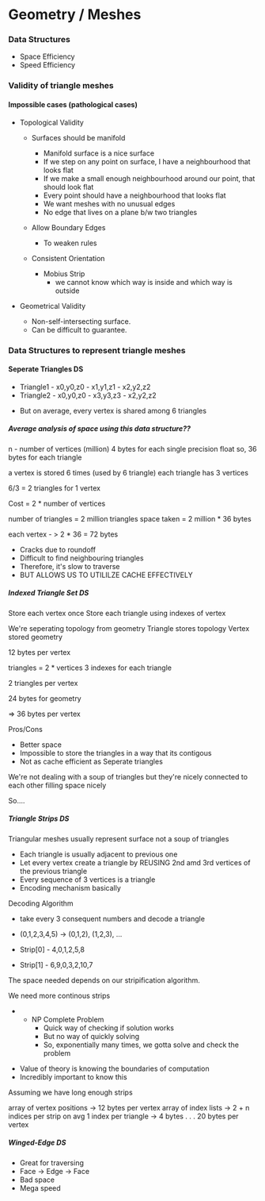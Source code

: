 # Geometry / Meshes

### Data Structures
- Space Efficiency
- Speed Efficiency

### Validity of triangle meshes
#### Impossible cases (pathological cases)
- Topological Validity
	- Surfaces should be manifold
		- Manifold surface is a nice surface
		- If we step on any point on surface, I have a neighbourhood that looks flat
		- If we make a small enough neighbourhood around our point, that should look flat
		- Every point should have a neighbourhood that looks flat
		- We want meshes with no unusual edges
		- No edge that lives on a plane b/w two triangles

	- Allow Boundary Edges
		- To weaken rules
		
	- Consistent Orientation
		- Mobius Strip
			- we cannot know which way is inside and which way is outside

- Geometrical Validity
	- Non-self-intersecting surface.
	- Can be difficult to guarantee.

### Data Structures to represent triangle meshes


#### Seperate Triangles DS
- Triangle1 - x0,y0,z0 - x1,y1,z1 - x2,y2,z2
- Triangle2 - x0,y0,z0 - x3,y3,z3 - x2,y2,z2

* But on average, every vertex is shared among 6 triangles

##### Average analysis of space using this data structure??

n - number of vertices (million)
4 bytes for each single precision float
so, 36 bytes for each triangle

a vertex is stored 6 times (used by 6 triangle)
each triangle has 3 vertices

6/3 = 2 triangles for 1 vertex

Cost = 2 * number of vertices

number of triangles = 2 million triangles
space taken = 2 million * 36 bytes

each vertex - > 2 * 36 = 72 bytes

- Cracks due to roundoff
- Difficult to find neighbouring triangles
- Therefore, it's slow to traverse
- BUT ALLOWS US TO UTILILZE CACHE EFFECTIVELY

##### Indexed Triangle Set DS

Store each vertex once
Store each triangle using indexes of vertex

We're seperating topology from geometry
Triangle stores topology
Vertex stored geometry

12 bytes per vertex

triangles = 2 * vertices
3 indexes for each triangle

2 triangles per vertex

24 bytes for geometry

=> 36 bytes per vertex



Pros/Cons
- Better space
- Impossible to store the triangles in a way that its contigous
- Not as cache efficient as Seperate triangles


We're not dealing with a soup of triangles
but they're nicely connected to each other filling space nicely

So....

##### Triangle Strips DS

Triangular meshes usually represent surface not a soup of triangles

- Each triangle is usually adjacent to previous one
- Let every vertex create a triangle by REUSING 2nd amd 3rd vertices of the previous triangle
- Every sequence of 3 vertices is a triangle
- Encoding mechanism basically

Decoding Algorithm
- take every 3 consequent numbers and decode a triangle
- (0,1,2,3,4,5) -> (0,1,2), (1,2,3), ...

- Strip[0] - 4,0,1,2,5,8
- Strip[1] - 6,9,0,3,2,10,7

The space needed depends on our stripification algorithm.

We need more continous strips
- * NP Complete Problem
	- Quick way of checking if solution works
	- But no way of quickly solving
	- So, exponentially many times, we gotta solve and check the problem

* Value of theory is knowing the boundaries of computation
* Incredibly important to know this

Assuming we have long enough strips

array of vertex positions -> 12 bytes per vertex
array of index lists -> 2 + n indices per strip
on avg 1 index per triangle -> 4 bytes
.
.
.
20 bytes per vertex


##### Winged-Edge DS
- Great for traversing
- Face -> Edge -> Face
- Bad space
- Mega speed








 